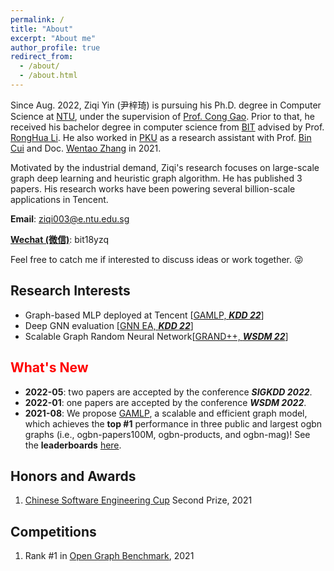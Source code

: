 ```yaml
---
permalink: /
title: "About"
excerpt: "About me"
author_profile: true
redirect_from:
  - /about/
  - /about.html
---
```

Since Aug. 2022, Ziqi Yin (尹梓琦) is pursuing his Ph.D. degree in Computer Science at [NTU](https://www.ntu.edu.sg/), under the supervision of [Prof. Cong Gao](https://personal.ntu.edu.sg/gaocong/).  Prior to that, he received his bachelor degree  in computer science from [BIT](https://bit.edu.cn/) advised by Prof. [RongHua Li](https://ronghuali.github.io/ronghuali.html). He also worked in [PKU](https://www.pku.edu.cn/) as a research assistant with Prof. [Bin Cui](http://net.pku.edu.cn/~cuibin/) and Doc. [Wentao Zhang](https://zwt233.github.io/) in 2021.

Motivated by the industrial demand, Ziqi's research focuses on large-scale graph deep learning and heuristic graph algorithm. He has published 3 papers. His research works have been powering several billion-scale applications in Tencent. 

**Email**: ziqi003@e.ntu.edu.sg

**[Wechat (微信)](https://zwt233.github.io/wechat/)**: bit18yzq

<!-- **Office**: Room 425, Yanyuan Building, Peking University, Beijing, China, 100871. -->

Feel free to catch me if interested to discuss ideas or work together. 😜

<!-- **<font color=red>I’m on job market now! If you are interested in me, contact me via Email or Wechat.</font>** -->

Research Interests
---
- Graph-based MLP deployed at Tencent [[GAMLP, ***KDD 22***](https://arxiv.org/pdf/2108.10097)]
- Deep GNN evaluation [[GNN EA, ***KDD 22***](https://arxiv.org/pdf/2108.00955)]
- Scalable Graph Random Neural Network[[GRAND++, ***WSDM 22***](https://arxiv.org/abs/2203.06389)]

**<font color=red>What's New</font>**
------
* **2022-05**: two papers are accepted by the conference ***SIGKDD 2022***.
* **2022-01**: one papers are accepted by the conference ***WSDM 2022***.
* **2021-08**: We propose [GAMLP](https://github.com/PKU-DAIR/GAMLP/blob/main/GAMLP.pdf), a scalable and efficient graph model, which achieves the **top #1** performance in three public and largest ogbn graphs (i.e., ogbn-papers100M, ogbn-products, and ogbn-mag)! See the **leaderboards** [here](https://ogb.stanford.edu/docs/leader_nodeprop/).


Honors and Awards
------
1. [Chinese Software Engineering Cup](http://www.cnsoftbei.com/) Second Prize, 2021


Competitions
------
1. Rank \#1 in [Open Graph Benchmark](https://ogb.stanford.edu/docs/leader_nodeprop/\#ogbn-mag), 2021
